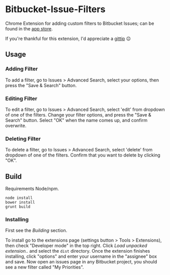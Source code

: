 Bitbucket-Issue-Filters
=======================

Chrome Extension for adding custom filters to Bitbucket Issues;
can be found in the [app store][extension].


If you're thankful for this extension, I'd appreciate a [gittip][1] :wink:

## Usage

### Adding Filter
To add a filter, go to Issues > Advanced Search, select your options, then press the "Save & Search" button.

### Editing Filter
To edit a filter, go to Issues > Advanced Search, select 'edit' from dropdown of one of the filters. Change your filter options, and press the "Save & Search" button. Select "OK" when the name comes up, and confirm overwrite.

### Deleting Filter
To delete a filter, go to Issues > Advanced Search, select 'delete' from dropdown of one of the filters. Confirm that you want to delete by clicking "OK".


## Build

Requirements Node/npm.

```
node install
bower install
grunt build
```

### Installing

First see the *Building* section.

To install go to the extensions page (settings button > Tools > Extensions), 
then check "Developer mode" in the top right. Click 
*Load unpacked extension..* and select the `dist` directory. 
Once the extension finishes installing, click "options" and enter your username in the "assignee" box and save. 
Now open an issues page in any Bitbucket project, you should see a new filter called "My Priorities".


[1]: https://www.gittip.com/knownasilya
[extension]: https://chrome.google.com/webstore/detail/bitbucket-filters/dbifmilkbhjgdgalenpladkndcfjdpbk?utm_source=chrome-ntp-icon
